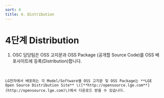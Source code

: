 ```yaml
---
sort: 4
title: 4. Distribution
---
```


# 4단계 Distribution

1. OSC 담당팀은 OSS 고지문과 OSS Package \(공개할 Source Code\)를 OSS 배포사이트에 등록\(Distribution\)합니다.

<br>

```note
LG전자에서 배포하는 각 Model/Software별 OSS 고지문 및 OSS Package는 **LGE Open Source Distribution Site** \([**http://opensource.lge.com**](http://opensource.lge.com)\)에서 다운로드 받을 수 있습니다.
```

<br>
